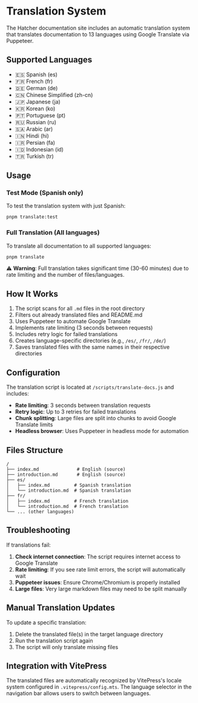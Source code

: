 # Translation System

The Hatcher documentation site includes an automatic translation system that translates documentation to 13 languages using Google Translate via Puppeteer.

## Supported Languages

- 🇪🇸 Spanish (es)
- 🇫🇷 French (fr)
- 🇩🇪 German (de)
- 🇨🇳 Chinese Simplified (zh-cn)
- 🇯🇵 Japanese (ja)
- 🇰🇷 Korean (ko)
- 🇵🇹 Portuguese (pt)
- 🇷🇺 Russian (ru)
- 🇸🇦 Arabic (ar)
- 🇮🇳 Hindi (hi)
- 🇮🇷 Persian (fa)
- 🇮🇩 Indonesian (id)
- 🇹🇷 Turkish (tr)

## Usage

### Test Mode (Spanish only)

To test the translation system with just Spanish:

```bash
pnpm translate:test
```

### Full Translation (All languages)

To translate all documentation to all supported languages:

```bash
pnpm translate
```

⚠️ **Warning**: Full translation takes significant time (30-60 minutes) due to rate limiting and the number of files/languages.

## How It Works

1. The script scans for all `.md` files in the root directory
2. Filters out already translated files and README.md
3. Uses Puppeteer to automate Google Translate
4. Implements rate limiting (3 seconds between requests)
5. Includes retry logic for failed translations
6. Creates language-specific directories (e.g., `/es/`, `/fr/`, `/de/`)
7. Saves translated files with the same names in their respective directories

## Configuration

The translation script is located at `/scripts/translate-docs.js` and includes:

- **Rate limiting**: 3 seconds between translation requests
- **Retry logic**: Up to 3 retries for failed translations
- **Chunk splitting**: Large files are split into chunks to avoid Google Translate limits
- **Headless browser**: Uses Puppeteer in headless mode for automation

## Files Structure

```
/
├── index.md              # English (source)
├── introduction.md       # English (source)
├── es/
│   ├── index.md         # Spanish translation
│   └── introduction.md  # Spanish translation
├── fr/
│   ├── index.md         # French translation
│   └── introduction.md  # French translation
└── ... (other languages)
```

## Troubleshooting

If translations fail:

1. **Check internet connection**: The script requires internet access to Google Translate
2. **Rate limiting**: If you see rate limit errors, the script will automatically wait
3. **Puppeteer issues**: Ensure Chrome/Chromium is properly installed
4. **Large files**: Very large markdown files may need to be split manually

## Manual Translation Updates

To update a specific translation:

1. Delete the translated file(s) in the target language directory
2. Run the translation script again
3. The script will only translate missing files

## Integration with VitePress

The translated files are automatically recognized by VitePress's locale system configured in `.vitepress/config.mts`. The language selector in the navigation bar allows users to switch between languages.